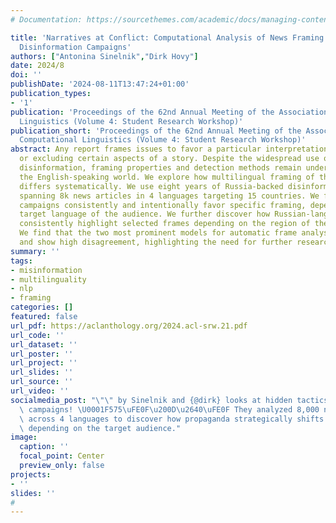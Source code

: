 ```yaml
---
# Documentation: https://sourcethemes.com/academic/docs/managing-content/

title: 'Narratives at Conflict: Computational Analysis of News Framing in Multilingual
  Disinformation Campaigns'
authors: ["Antonina Sinelnik","Dirk Hovy"]
date: 2024/8
doi: ''
publishDate: '2024-08-11T13:47:24+01:00'
publication_types:
- '1'
publication: 'Proceedings of the 62nd Annual Meeting of the Association for Computational
  Linguistics (Volume 4: Student Research Workshop)'
publication_short: 'Proceedings of the 62nd Annual Meeting of the Association for
  Computational Linguistics (Volume 4: Student Research Workshop)'
abstract: Any report frames issues to favor a particular interpretation by highlighting
  or excluding certain aspects of a story. Despite the widespread use of framing in
  disinformation, framing properties and detection methods remain underexplored outside
  the English-speaking world. We explore how multilingual framing of the same issue
  differs systematically. We use eight years of Russia-backed disinformation campaigns,
  spanning 8k news articles in 4 languages targeting 15 countries. We find that disinformation
  campaigns consistently and intentionally favor specific framing, depending on the
  target language of the audience. We further discover how Russian-language articles
  consistently highlight selected frames depending on the region of the media coverage.
  We find that the two most prominent models for automatic frame analysis underperform
  and show high disagreement, highlighting the need for further research.
summary: ''
tags:
- misinformation
- multilinguality
- nlp
- framing
categories: []
featured: false
url_pdf: https://aclanthology.org/2024.acl-srw.21.pdf
url_code: ''
url_dataset: ''
url_poster: ''
url_project: ''
url_slides: ''
url_source: ''
url_video: ''
socialmedia_post: "\"\" by Sinelnik and {@dirk} looks at hidden tactics of disinformation\
  \ campaigns! \U0001F575\uFE0F\u200D\u2640\uFE0F They analyzed 8,000 news articles\
  \ across 4 languages to discover how propaganda strategically shifts a narrative\
  \ depending on the target audience."
image:
  caption: ''
  focal_point: Center
  preview_only: false
projects:
- ''
slides: ''
#
---
```

